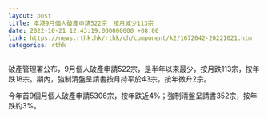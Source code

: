 ```yaml
---
layout: post
title: 本港9月個人破產申請522宗　按月減少113宗
date: 2022-10-21 12:43:19.000000000 +08:00
link: https://news.rthk.hk/rthk/ch/component/k2/1672042-20221021.htm
categories: rthk
---
```


破產管理署公布，9月個人破產申請522宗，是半年以來最少，按月跌113宗，按年跌18宗。期內，強制清盤呈請書按月持平於43宗，按年微升2宗。

今年首9個月個人破產申請5306宗，按年跌近4%；強制清盤呈請書352宗，按年跌約3%。
